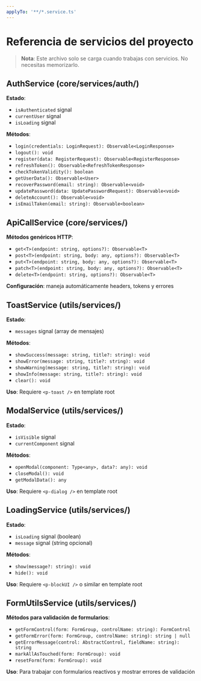 ```yaml
---
applyTo: '**/*.service.ts'
---
```

# Referencia de servicios del proyecto

> **Nota**: Este archivo solo se carga cuando trabajas con servicios. No necesitas memorizarlo.

## AuthService (core/services/auth/)
**Estado**:
- `isAuthenticated` signal
- `currentUser` signal
- `isLoading` signal

**Métodos**:
- `login(credentials: LoginRequest): Observable<LoginResponse>`
- `logout(): void`
- `register(data: RegisterRequest): Observable<RegisterResponse>`
- `refreshToken(): Observable<RefreshTokenResponse>`
- `checkTokenValidity(): boolean`
- `getUserData(): Observable<User>`
- `recoverPassword(email: string): Observable<void>`
- `updatePassword(data: UpdatePasswordRequest): Observable<void>`
- `deleteAccount(): Observable<void>`
- `isEmailTaken(email: string): Observable<boolean>`


## ApiCallService (core/services/)
**Métodos genéricos HTTP**:
- `get<T>(endpoint: string, options?): Observable<T>`
- `post<T>(endpoint: string, body: any, options?): Observable<T>`
- `put<T>(endpoint: string, body: any, options?): Observable<T>`
- `patch<T>(endpoint: string, body: any, options?): Observable<T>`
- `delete<T>(endpoint: string, options?): Observable<T>`

**Configuración**: maneja automáticamente headers, tokens y errores


## ToastService (utils/services/)
**Estado**:
- `messages` signal (array de mensajes)

**Métodos**:
- `showSuccess(message: string, title?: string): void`
- `showError(message: string, title?: string): void`
- `showWarning(message: string, title?: string): void`
- `showInfo(message: string, title?: string): void`
- `clear(): void`

**Uso**: Requiere `<p-toast />` en template root


## ModalService (utils/services/)
**Estado**:
- `isVisible` signal
- `currentComponent` signal

**Métodos**:
- `openModal(component: Type<any>, data?: any): void`
- `closeModal(): void`
- `getModalData(): any`

**Uso**: Requiere `<p-dialog />` en template root


## LoadingService (utils/services/)
**Estado**:
- `isLoading` signal (boolean)
- `message` signal (string opcional)

**Métodos**:
- `show(message?: string): void`
- `hide(): void`

**Uso**: Requiere `<p-blockUI />` o similar en template root


## FormUtilsService (utils/services/)
**Métodos para validación de formularios**:
- `getFormControl(form: FormGroup, controlName: string): FormControl`
- `getFormError(form: FormGroup, controlName: string): string | null`
- `getErrorMessage(control: AbstractControl, fieldName: string): string`
- `markAllAsTouched(form: FormGroup): void`
- `resetForm(form: FormGroup): void`

**Uso**: Para trabajar con formularios reactivos y mostrar errores de validación
